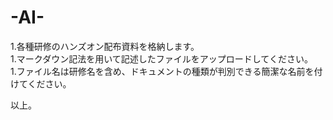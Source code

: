 # -AI-
1.各種研修のハンズオン配布資料を格納します。  
1.マークダウン記法を用いて記述したファイルをアップロードしてください。  
1.ファイル名は研修名を含め、ドキュメントの種類が判別できる簡潔な名前を付けてください。  

以上。
